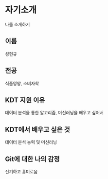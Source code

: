 # 자기소개
나를 소개하기

## 이름
성현규

## 전공
식품영양, 소비자학

## KDT 지원 이유
데이터 분석을 통한 알고리즘, 머신러닝을 배우고 싶어서

## KDT에서 배우고 싶은 것
데이터 분석 능력 및 머신러닝

## Git에 대한 나의 감정
신기하고 흥미로움